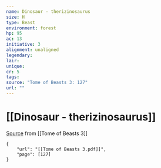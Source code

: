 ```yaml
---
name: Dinosaur - therizinosaurus
size: H
type: Beast
environment: forest
hp: 95
ac: 13
initiative: 3
alignment: unaligned
legendary: 
lair: 
unique: 
cr: 5
tags: 
source: "Tome of Beasts 3: 127"
url: ""
---
```

# [[Dinosaur - therizinosaurus]]

[Source](zotero://open-pdf/library/items/BLGR9HVR?page=127) from [[Tome of Beasts 3]]

```pdf
{
	"url": "[[Tome of Beasts 3.pdf]]",
	"page": [127]
}
```

